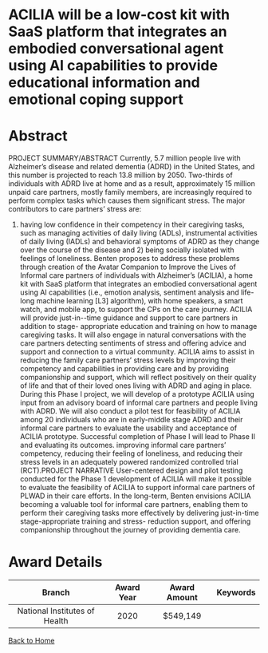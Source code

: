 
ACILIA will be a low-cost kit with SaaS platform that integrates an embodied conversational agent using AI capabilities to provide educational information and emotional coping support
=======================================================================================================================================================================================

# Abstract


PROJECT SUMMARY/ABSTRACT
Currently, 5.7 million people live with Alzheimer’s disease and related dementia (ADRD) in the United States,
and this number is projected to reach 13.8 million by 2050. Two-thirds of individuals with ADRD live at home and
as a result, approximately 15 million unpaid care partners, mostly family members, are increasingly required to
perform complex tasks which causes them significant stress. The major contributors to care partners’ stress are:
1) having low confidence in their competency in their caregiving tasks, such as managing activities of daily
living (ADLs), instrumental activities of daily living (IADLs) and behavioral symptoms of ADRD as they change
over the course of the disease and 2) being socially isolated with feelings of loneliness.
Benten proposes to address these problems through creation of the Avatar Companion to Improve the Lives of
Informal care partners of individuals with Alzheimer’s (ACILIA), a home kit with SaaS platform that integrates an
embodied conversational agent using AI capabilities (i.e., emotion analysis, sentiment analysis and life-long
machine learning [L3] algorithm), with home speakers, a smart watch, and mobile app, to support the CPs on the
care journey. ACILIA will provide just-in--time guidance and support to care partners in addition to stage-
appropriate education and training on how to manage caregiving tasks. It will also engage in natural
conversations with the care partners detecting sentiments of stress and offering advice and support and
connection to a virtual community. ACILIA aims to assist in reducing the family care partners’ stress levels by
improving their competency and capabilities in providing care and by providing companionship and support,
which will reflect positively on their quality of life and that of their loved ones living with ADRD and aging in place.
During this Phase I project, we will develop of a prototype ACILIA using input from an advisory board of informal
care partners and people living with ADRD. We will also conduct a pilot test for feasibility of ACILIA among 20
individuals who are in early-middle stage ADRD and their informal care partners to evaluate the usability and
acceptance of ACILIA prototype. Successful completion of Phase I will lead to Phase II and evaluating its
outcomes. improving informal care partners’ competency, reducing their feeling of loneliness, and reducing their
stress levels in an adequately powered randomized controlled trial (RCT).PROJECT NARRATIVE
User-centered design and pilot testing conducted for the Phase 1 development of ACILIA will make it possible
to evaluate the feasibility of ACILIA to support informal care partners of PLWAD in their care efforts. In the
long-term, Benten envisions ACILIA becoming a valuable tool for informal care partners, enabling them to
perform their caregiving tasks more effectively by delivering just-in-time stage-appropriate training and stress-
reduction support, and offering companionship throughout the journey of providing dementia care.  

# Award Details

|Branch|Award Year|Award Amount|Keywords|
| :---: | :---: | :---: | :---: |
|National Institutes of Health|2020|$549,149||
  
  


[Back to Home](https://github.com/chrischow/dod_sbir_awards/Reports/JH/#2382)